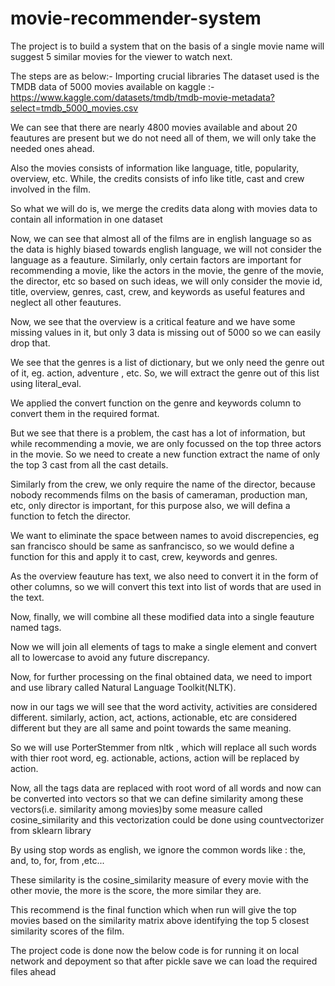 # movie-recommender-system
The project is to build a system that on the basis of a single movie name will suggest 5 similar movies for the viewer to watch next.

The steps are as below:- Importing crucial libraries
The dataset used is the TMDB data of 5000 movies available on kaggle :- https://www.kaggle.com/datasets/tmdb/tmdb-movie-metadata?select=tmdb_5000_movies.csv

We can see that there are nearly 4800 movies available and about 20 feautures are present but we do not need all of them, we will only take the needed ones ahead.

Also the movies consists of information like language, title, popularity, overview, etc. While, the credits consists of info like title, cast and crew involved in the film.

So what we will do is, we merge the credits data along with movies data to contain all information in one dataset

Now, we can see that almost all of the films are in english language so as the data is highly biased towards english language, we will not consider the language as a feauture. Similarly, only certain factors are important for recommending a movie, like the actors in the movie, the genre of the movie, the director, etc so based on such ideas, we will only consider the movie id, title, overview, genres, cast, crew, and keywords as useful features and neglect all other feautures.

Now, we see that the overview is a critical feature and we have some missing values in it, but only 3 data is missing out of 5000 so we can easily drop that.

We see that the genres is a list of dictionary, but we only need the genre out of it, eg. action, adventure , etc. So, we will extract the genre out of this list using literal_eval.

We applied the convert function on the genre and keywords column to convert them in the required format.

But we see that there is a problem, the cast has a lot of information, but while recommending a movie, we are only focussed on the top three actors in the movie. So we need to create a new function extract the name of only the top 3 cast from all the cast details.

Similarly from the crew, we only require the name of the director, because nobody recommends films on the basis of cameraman, production man, etc, only director is important, for this purpose also, we will defina a function to fetch the director.

We want to eliminate the space between names to avoid discrepencies, eg san francisco should be same as sanfrancisco, so we would define a function for this and apply it to cast, crew, keywords and genres.

As the overview feauture has text, we also need to convert it in the form of other columns, so we will convert this text into list of words that are used in the text.

Now, finally, we will combine all these modified data into a single feauture named tags.

Now we will join all elements of tags to make a single element and convert all to lowercase to avoid any future discrepancy.

Now, for further processing on the final obtained data, we need to import and use library called Natural Language Toolkit(NLTK).

now in our tags we will see that the word activity, activities are considered different. similarly, action, act, actions, actionable, etc are considered different but they are all same and point towards the same meaning.

So we will use PorterStemmer from nltk , which will replace all such words with thier root word, eg. actionable, actions, action will be replaced by action.

Now, all the tags data are replaced with root word of all words and now can be converted into vectors so that we can define similarity among these vectors(i.e. similarity among movies)by some measure called cosine_similarity and this vectorization could be done using countvectorizer from sklearn library

By using stop words as english, we ignore the common words like : the, and, to, for, from ,etc...

These similarity is the cosine_similarity measure of every movie with the other movie, the more is the score, the more similar they are.

This recommend is the final function which when run will give the top movies based on the similarity matrix above identifying the top 5 closest similarity scores of the film.

The project code is done now the below code is for running it on local network and depoyment so that after pickle save we can load the required files ahead
